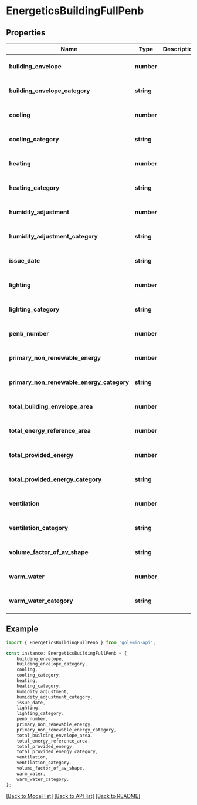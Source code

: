 # EnergeticsBuildingFullPenb


## Properties

Name | Type | Description | Notes
------------ | ------------- | ------------- | -------------
**building_envelope** | **number** |  | [optional] [default to undefined]
**building_envelope_category** | **string** |  | [optional] [default to undefined]
**cooling** | **number** |  | [optional] [default to undefined]
**cooling_category** | **string** |  | [optional] [default to undefined]
**heating** | **number** |  | [optional] [default to undefined]
**heating_category** | **string** |  | [optional] [default to undefined]
**humidity_adjustment** | **number** |  | [optional] [default to undefined]
**humidity_adjustment_category** | **string** |  | [optional] [default to undefined]
**issue_date** | **string** |  | [optional] [default to undefined]
**lighting** | **number** |  | [optional] [default to undefined]
**lighting_category** | **string** |  | [optional] [default to undefined]
**penb_number** | **number** |  | [optional] [default to undefined]
**primary_non_renewable_energy** | **number** |  | [optional] [default to undefined]
**primary_non_renewable_energy_category** | **string** |  | [optional] [default to undefined]
**total_building_envelope_area** | **number** |  | [optional] [default to undefined]
**total_energy_reference_area** | **number** |  | [optional] [default to undefined]
**total_provided_energy** | **number** |  | [optional] [default to undefined]
**total_provided_energy_category** | **string** |  | [optional] [default to undefined]
**ventilation** | **number** |  | [optional] [default to undefined]
**ventilation_category** | **string** |  | [optional] [default to undefined]
**volume_factor_of_av_shape** | **string** |  | [optional] [default to undefined]
**warm_water** | **number** |  | [optional] [default to undefined]
**warm_water_category** | **string** |  | [optional] [default to undefined]

## Example

```typescript
import { EnergeticsBuildingFullPenb } from 'golemio-api';

const instance: EnergeticsBuildingFullPenb = {
    building_envelope,
    building_envelope_category,
    cooling,
    cooling_category,
    heating,
    heating_category,
    humidity_adjustment,
    humidity_adjustment_category,
    issue_date,
    lighting,
    lighting_category,
    penb_number,
    primary_non_renewable_energy,
    primary_non_renewable_energy_category,
    total_building_envelope_area,
    total_energy_reference_area,
    total_provided_energy,
    total_provided_energy_category,
    ventilation,
    ventilation_category,
    volume_factor_of_av_shape,
    warm_water,
    warm_water_category,
};
```

[[Back to Model list]](../README.md#documentation-for-models) [[Back to API list]](../README.md#documentation-for-api-endpoints) [[Back to README]](../README.md)
